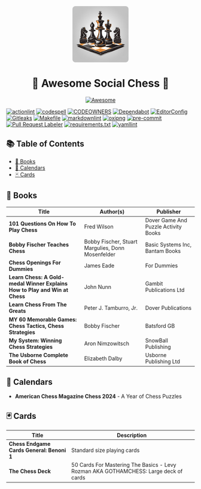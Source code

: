<div align="center">
  <img src="assets/social-chess-logo.png" alt="Awesome Social Chess Logo" width="150" style="display:block; margin:auto; border-radius:8px;">
  <h1>🎉 Awesome Social Chess 🎉</h1>
  <a href="https://github.com/sindresorhus/awesome">
    <img alt="Awesome" src="https://cdn.rawgit.com/sindresorhus/awesome/d7305f38d29fed78fa85652e3a63e154dd8e8829/media/badge.svg" title="Awesome">
  </a>
</div>

[![actionlint](https://img.shields.io/badge/actionlint-enabled-brightgreen)](https://github.com/rhysd/actionlint)
[![codespell](https://img.shields.io/badge/codespell-enabled-brightgreen)](https://github.com/codespell-project)
[![CODEOWNERS](https://img.shields.io/badge/CODEOWNERS-enabled-brightgreen)](https://docs.github.com/en/repositories/managing-your-repositorys-settings-and-features/customizing-your-repository/about-code-owners)
[![Dependabot](https://img.shields.io/badge/Dependabot-enabled-brightgreen)](https://github.com/dependabot)
[![EditorConfig](https://img.shields.io/badge/EditorConfig-enabled-brightgreen)](https://github.com/editorconfig)
[![Gitleaks](https://img.shields.io/badge/gitleaks-enabled-brightgreen)](https://github.com/gitleaks/gitleaks)
<a href="https://www.gnu.org/software/make/"><img alt="Makefile" src="https://img.shields.io/badge/Makefile-enabled-brightgreen"></a>
[![markdownlint](https://img.shields.io/badge/markdownlint-enabled-brightgreen)](https://github.com/DavidAnson/markdownlint)
[![oxipng](https://img.shields.io/badge/oxipng-enabled-brightgreen)](https://github.com/shssoichiro/oxipng)
[![pre-commit](https://img.shields.io/badge/pre--commit-enabled-brightgreen)](https://github.com/pre-commit)
[![Pull Request Labeler](https://img.shields.io/badge/Pull_Request_Labeler-enabled-brightgreen)](https://github.com/actions/labeler)
[![requirements.txt](https://img.shields.io/badge/requirements.txt-enabled-brightgreen)](https://pip.pypa.io/en/stable/reference/requirements-file-format/)
[![yamllint](https://img.shields.io/badge/yamllint-enabled-brightgreen)](https://github.com/adrienverge/yamllint)

## 📚 Table of Contents

- [📖 Books](#books)
- [📅 Calendars](#calendars)
- [🃏 Cards](#cards)

## 📖 Books

| Title                                                                      | Author(s)                                         | Publisher                            |
|----------------------------------------------------------------------------|---------------------------------------------------|--------------------------------------|
| **101 Questions On How To Play Chess**                                     | Fred Wilson                                       | Dover Game And Puzzle Activity Books |
| **Bobby Fischer Teaches Chess**                                            | Bobby Fischer, Stuart Margulies, Donn Mosenfelder | Basic Systems Inc, Bantam Books      |
| **Chess Openings For Dummies**                                             | James Eade                                        | For Dummies                          |
| **Learn Chess: A Gold-medal Winner Explains How to Play and Win at Chess** | John Nunn                                         | Gambit Publications Ltd              |
| **Learn Chess From The Greats**                                            | Peter J. Tamburro, Jr.                            | Dover Publications                   |
| **MY 60 Memorable Games: Chess Tactics, Chess Strategies**                 | Bobby Fischer                                     | Batsford GB                          |
| **My System: Winning Chess Strategies**                                    | Aron Nimzowitsch                                  | SnowBall Publishing                  |
| **The Usborne Complete Book of Chess**                                     | Elizabeth Dalby                                   | Usborne Publishing Ltd               |

## 📅 Calendars

- **American Chess Magazine Chess 2024** - A Year of Chess Puzzles

## 🃏 Cards

| Title                                                               | Description                               |
|---------------------------------------------------------------------|-------------------------------------------|
| **Chess Endgame Cards General: Benoni 1**                           | Standard size playing cards               |
| **The Chess Deck**                                                  | 50 Cards For Mastering The Basics - Levy Rozman AKA GOTHAMCHESS: Large deck of cards |
